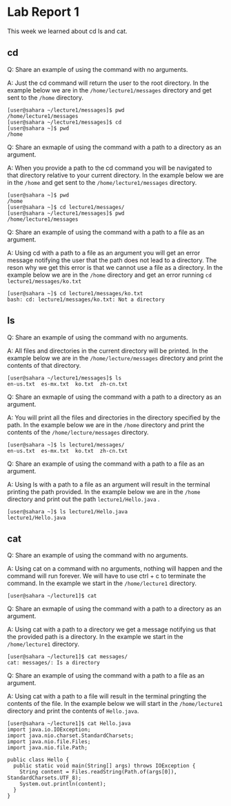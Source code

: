 # Lab Report 1
This week we learned about cd ls and cat.

## cd
Q: Share an example of using the command with no arguments.

A: Just the cd command will return the user to the root directory. In the example below we are in the ```/home/lecture1/messages``` directory and get sent to the ```/home``` directory.
```
[user@sahara ~/lecture1/messages]$ pwd
/home/lecture1/messages
[user@sahara ~/lecture1/messages]$ cd
[user@sahara ~]$ pwd
/home
```

Q: Share an exmaple of using the command with a path to a directory as an argument.

A: When you provide a path to the cd command you will be navigated to that directory relative to your current directory. In the example below we are in the ```/home``` and get sent to the ```/home/lecture1/messages``` directory.

```
[user@sahara ~]$ pwd
/home
[user@sahara ~]$ cd lecture1/messages/
[user@sahara ~/lecture1/messages]$ pwd
/home/lecture1/messages
```

Q: Share an example of using the command with a path to a file as an argument.

A: Using cd with a path to a file as an argument you will get an error message notifying the user that the path does not lead to a directory. The reson why we get this error is that we cannot use a file as a directory. In the example below we are in the ```/home``` directory and get an error running ```cd lecture1/messages/ko.txt ``` 

```
[user@sahara ~]$ cd lecture1/messages/ko.txt 
bash: cd: lecture1/messages/ko.txt: Not a directory
```

## ls
Q: Share an example of using the command with no arguments.

A: All files and directories in the current directory will be printed. In the example below we are in the ```/home/lecture/messages``` directory and print the contents of that directory.
```
[user@sahara ~/lecture1/messages]$ ls
en-us.txt  es-mx.txt  ko.txt  zh-cn.txt
```

Q: Share an exmaple of using the command with a path to a directory as an argument.

A: You will print all the files and directories in the directory specified by the path. In the example below we are in the ```/home``` directory and print the contents of the ```/home/lecture/messages``` directory.
```
[user@sahara ~]$ ls lecture1/messages/
en-us.txt  es-mx.txt  ko.txt  zh-cn.txt
```

Q: Share an example of using the command with a path to a file as an argument.

A: Using ls with a path to a file as an argument will result in the terminal printing the path provided. In the example below we are in the ```/home``` directory and print out the path ```lecture1/Hello.java``` .
```
[user@sahara ~]$ ls lecture1/Hello.java 
lecture1/Hello.java
```

## cat
Q: Share an example of using the command with no arguments.

A: Using cat on a command with no arguments, nothing will happen and the command will run forever. We will have to use ctrl + c to terminate the command. In the example we start in the ```/home/lecture1``` directory.
```
[user@sahara ~/lecture1]$ cat

```
Q: Share an exmaple of using the command with a path to a directory as an argument.

A: Using cat with a path to a directory we get a message notifying us that the provided path is a directory. In the example we start in the ```/home/lecture1``` directory.
```
[user@sahara ~/lecture1]$ cat messages/
cat: messages/: Is a directory
```

Q: Share an example of using the command with a path to a file as an argument.

A: Using cat with a path to a file will result in the terminal pringting the contents of the file. In the example below we will start in the ```/home/lecture1``` directory and print the contents of ```Hello.java```.
```
[user@sahara ~/lecture1]$ cat Hello.java 
import java.io.IOException;
import java.nio.charset.StandardCharsets;
import java.nio.file.Files;
import java.nio.file.Path;

public class Hello {
  public static void main(String[] args) throws IOException {
    String content = Files.readString(Path.of(args[0]), StandardCharsets.UTF_8);    
    System.out.println(content);
  }
}
```
